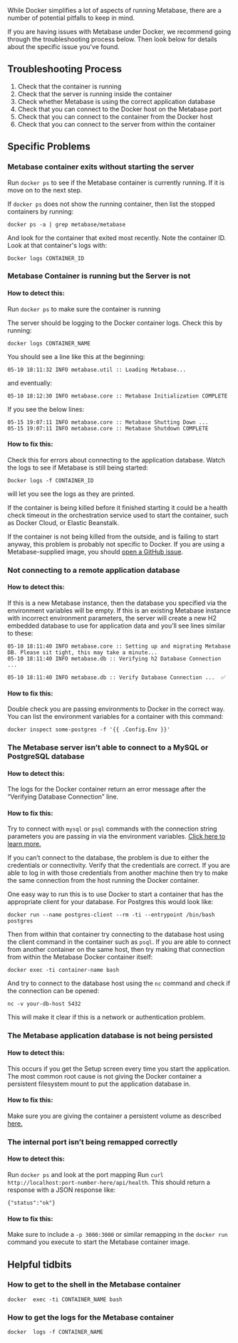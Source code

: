 
While Docker simplifies a lot of aspects of running Metabase, there are a number of potential pitfalls to keep in mind.

If you are having issues with Metabase under Docker, we recommend going through the troubleshooting process below. Then look below for details about the specific issue you've found.

## Troubleshooting Process
1. Check that the container is running
2. Check that the server is running inside the container
3. Check whether Metabase is using the correct application database
4. Check that you can connect to the Docker host on the Metabase port
5. Check that you can connect to the container from the Docker host
6. Check that you can connect to the server from within the container


## Specific Problems

### Metabase container exits without starting the server

Run `docker ps` to see if the Metabase container is currently running. If it is move on to the next step.

If `docker ps` does not show the running container, then list the stopped containers by running:

`docker ps -a | grep metabase/metabase`

And look for the container that exited most recently. Note the container ID.
Look at that container's logs with:

`Docker logs CONTAINER_ID`


### Metabase Container is running but the Server is not
#### How to detect this:
Run `docker ps` to make sure the container is running

The server should be logging to the Docker container logs. Check this by running:

`docker logs CONTAINER_NAME`

You should see a line like this at the beginning:
```
05-10 18:11:32 INFO metabase.util :: Loading Metabase...
```

and eventually:
```
05-10 18:12:30 INFO metabase.core :: Metabase Initialization COMPLETE
```

If you see the below lines:
```
05-15 19:07:11 INFO metabase.core :: Metabase Shutting Down ...
05-15 19:07:11 INFO metabase.core :: Metabase Shutdown COMPLETE
```

#### How to fix this:
Check this for errors about connecting to the application database.
Watch the logs to see if Metabase is still being started:

`Docker logs -f CONTAINER_ID`

will let you see the logs as they are printed.

If the container is being killed before it finished starting it could be a health check timeout in the orchestration service used to start the container, such as Docker Cloud, or Elastic Beanstalk.

If the container is not being killed from the outside, and is failing to start anyway, this problem is probably not specific to Docker. If you are using a Metabase-supplied image, you should [open a GitHub issue](https://github.com/metabase/metabase/issues/new).


### Not connecting to a remote application database
#### How to detect this:
If this is a new Metabase instance, then the database you specified via the environment variables will be empty. If this is an existing Metabase instance with incorrect environment parameters, the server will create a new H2 embedded database to use for application data and you’ll see lines similar to these:

```
05-10 18:11:40 INFO metabase.core :: Setting up and migrating Metabase DB. Please sit tight, this may take a minute...
05-10 18:11:40 INFO metabase.db :: Verifying h2 Database Connection ...

05-10 18:11:40 INFO metabase.db :: Verify Database Connection ...  ✅
```

#### How to fix this:
Double check you are passing environments to Docker in the correct way.
You can list the environment variables for a container with this command:

`docker inspect some-postgres -f '{{ .Config.Env }}'`


### The Metabase server isn’t able to connect to a MySQL or PostgreSQL database
#### How to detect this:
The logs for the Docker container return an error message after the “Verifying Database Connection” line.

#### How to fix this:
Try to connect with `mysql` or `psql` commands with the connection string parameters you are passing in via the environment variables. [Click here to learn more.](https://metabase.com/docs/latest/operations-guide/start.html#configuring-the-metabase-application-database)

If you can’t connect to the database, the problem is due to either the credentials or connectivity. Verify that the credentials are correct. If you are able to log in with those credentials from another machine then try to make the same connection from the host running the Docker container.

One easy way to run this is to use Docker to start a container that has the appropriate client for your database. For Postgres this would look like:

`docker run --name postgres-client --rm -ti --entrypoint /bin/bash postgres`

Then from within that container try connecting to the database host using the client command in the container such as `psql`. If you are able to connect from another container on the same host, then try making that connection from within the Metabase Docker container itself:

`docker exec -ti container-name bash`

And try to connect to the database host using the `nc` command and check if the connection can be opened:

`nc -v your-db-host 5432`

This will make it clear if this is a network or authentication problem.

### The Metabase application database is not being persisted

#### How to detect this:
This occurs if you get the Setup screen every time you start the application. The most common root cause is not giving the Docker container a persistent filesystem mount to put the application database in.

#### How to fix this:
Make sure you are giving the container a persistent volume as described [here.](https://metabase.com/docs/latest/operations-guide/running-metabase-on-docker.html#mounting-a-mapped-file-storage-volume)

### The internal port isn’t being remapped correctly

#### How to detect this:
Run `docker ps` and look at the port mapping
Run `curl http://localhost:port-number-here/api/health`. This should return a response with a JSON response like:
```
{"status":"ok"}
```

#### How to fix this:
Make sure to include a `-p 3000:3000` or similar remapping in the `docker run` command you execute to start the Metabase container image.


## Helpful tidbits

### How to get to the shell in the Metabase container

`docker  exec -ti CONTAINER_NAME bash`

### How to get the logs for the Metabase container

`docker  logs -f CONTAINER_NAME`
